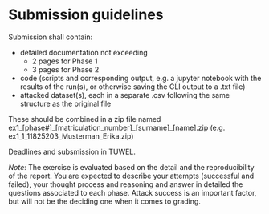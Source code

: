 # Submission guidelines

Submission shall contain:
- detailed documentation not exceeding 
  - 2 pages for Phase 1
  - 3 pages for Phase 2 
- code (scripts and corresponding output, e.g. a jupyter notebook with the results of the run(s), or otherwise saving the CLI output to a .txt file)
- attacked dataset(s), each in a separate .csv following the same structure as the original file

These should be combined in a zip file named ex1_[phase#]\_[matriculation_number]\_[surname]\_[name].zip (e.g. ex1_1_11825203_Musterman_Erika.zip)

Deadlines and subsmission in TUWEL.

_Note_: The exercise is evaluated based on the detail and the reproducibility of the report. 
You are expected to describe your attempts (successful and failed), your thought process and reasoning and answer in detailed the questions associated to each phase.
Attack success is an important factor, but will not be the deciding one when it comes to grading. 
